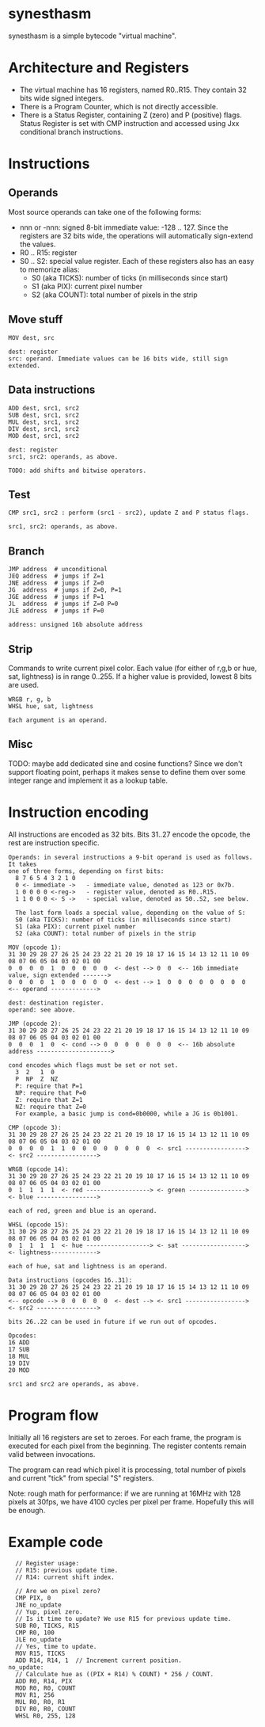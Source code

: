 # synesthasm

synesthasm is a simple bytecode "virtual machine".

# Architecture and Registers

* The virtual machine has 16 registers, named R0..R15. They contain 32 bits
  wide signed integers.
* There is a Program Counter, which is not directly accessible.
* There is a Status Register, containing Z (zero) and P (positive) flags.
  Status Register is set with CMP instruction and accessed using Jxx
  conditional branch instructions.

# Instructions

## Operands

Most source operands can take one of the following forms:
* nnn or -nnn: signed 8-bit immediate value: -128 .. 127. Since the registers
  are 32 bits wide, the operations will automatically sign-extend the values.
* R0 .. R15: register
* S0 .. S2: special value register. Each of these registers also has an easy to
  memorize alias:
   * S0 (aka TICKS): number of ticks (in milliseconds since start)
   * S1 (aka PIX): current pixel number
   * S2 (aka COUNT): total number of pixels in the strip

## Move stuff

~~~
MOV dest, src

dest: register
src: operand. Immediate values can be 16 bits wide, still sign extended.
~~~

## Data instructions

~~~
ADD dest, src1, src2
SUB dest, src1, src2
MUL dest, src1, src2
DIV dest, src1, src2
MOD dest, src1, src2

dest: register
src1, src2: operands, as above.

TODO: add shifts and bitwise operators.
~~~

## Test

~~~
CMP src1, src2 : perform (src1 - src2), update Z and P status flags.

src1, src2: operands, as above.
~~~

## Branch

~~~
JMP address  # unconditional
JEQ address  # jumps if Z=1
JNE address  # jumps if Z=0
JG  address  # jumps if Z=0, P=1
JGE address  # jumps if P=1
JL  address  # jumps if Z=0 P=0
JLE address  # jumps if P=0

address: unsigned 16b absolute address
~~~

## Strip

Commands to write current pixel color. Each value (for either of r,g,b or hue,
sat, lightness) is in range 0..255. If a higher value is provided, lowest
8 bits are used.

~~~
WRGB r, g, b
WHSL hue, sat, lightness

Each argument is an operand.
~~~

## Misc

TODO: maybe add dedicated sine and cosine functions? Since we don't support
floating point, perhaps it makes sense to define them over some integer range
and implement it as a lookup table.

# Instruction encoding

All instructions are encoded as 32 bits. Bits 31..27 encode the opcode, the rest
are instruction specific.

~~~
Operands: in several instructions a 9-bit operand is used as follows. It takes
one of three forms, depending on first bits:
  8 7 6 5 4 3 2 1 0
  0 <- immediate ->   - immediate value, denoted as 123 or 0x7b.
  1 0 0 0 0 <-reg->   - register value, denoted as R0..R15.
  1 1 0 0 0 <- S ->   - special value, denoted as S0..S2, see below.

  The last form loads a special value, depending on the value of S:
  S0 (aka TICKS): number of ticks (in milliseconds since start)
  S1 (aka PIX): current pixel number
  S2 (aka COUNT): total number of pixels in the strip

MOV (opcode 1):
31 30 29 28 27 26 25 24 23 22 21 20 19 18 17 16 15 14 13 12 11 10 09 08 07 06 05 04 03 02 01 00
0  0  0  0  1  0  0  0  0  0  <- dest --> 0  0  <-- 16b immediate value, sign extended ------->
0  0  0  0  1  0  0  0  0  0  <- dest --> 1  0  0  0  0  0  0  0  0  <-- operand ------------->

dest: destination register.
operand: see above.

JMP (opcode 2):
31 30 29 28 27 26 25 24 23 22 21 20 19 18 17 16 15 14 13 12 11 10 09 08 07 06 05 04 03 02 01 00
0  0  0  1  0  <- cond --> 0  0  0  0  0  0  0  <-- 16b absolute address --------------------->

cond encodes which flags must be set or not set.
  3  2   1  0
  P  NP  Z  NZ
  P: require that P=1
  NP: require that P=0
  Z: require that Z=1
  NZ: require that Z=0
  For example, a basic jump is cond=0b0000, while a JG is 0b1001.

CMP (opcode 3):
31 30 29 28 27 26 25 24 23 22 21 20 19 18 17 16 15 14 13 12 11 10 09 08 07 06 05 04 03 02 01 00
0  0  0  0  1  1  0  0  0  0  0  0  0  0  <- src1 -----------------> <- src2 ----------------->

WRGB (opcode 14):
31 30 29 28 27 26 25 24 23 22 21 20 19 18 17 16 15 14 13 12 11 10 09 08 07 06 05 04 03 02 01 00
0  1  1  1  1  <- red ------------------> <- green ----------------> <- blue ----------------->

each of red, green and blue is an operand.

WHSL (opcode 15):
31 30 29 28 27 26 25 24 23 22 21 20 19 18 17 16 15 14 13 12 11 10 09 08 07 06 05 04 03 02 01 00
0  1  1  1  1  <- hue ------------------> <- sat ------------------> <- lightness------------->

each of hue, sat and lightness is an operand.

Data instructions (opcodes 16..31):
31 30 29 28 27 26 25 24 23 22 21 20 19 18 17 16 15 14 13 12 11 10 09 08 07 06 05 04 03 02 01 00
<-- opcode --> 0  0  0  0  0  <- dest --> <- src1 -----------------> <- src2 ----------------->

bits 26..22 can be used in future if we run out of opcodes.

Opcodes:
16 ADD
17 SUB
18 MUL
19 DIV
20 MOD

src1 and src2 are operands, as above.
~~~

# Program flow

Initially all 16 registers are set to zeroes. For each frame, the program is
executed for each pixel from the beginning. The register contents remain valid between
invocations.

The program can read which pixel it is processing, total number of pixels and
current "tick" from special "S" registers.

Note: rough math for performance: if we are running at 16MHz with 128 pixels at
30fps, we have 4100 cycles per pixel per frame. Hopefully this will be enough.

# Example code

~~~
  // Register usage:
  // R15: previous update time.
  // R14: current shift index.

  // Are we on pixel zero?
  CMP PIX, 0
  JNE no_update
  // Yup, pixel zero.
  // Is it time to update? We use R15 for previous update time.
  SUB R0, TICKS, R15
  CMP R0, 100
  JLE no_update
  // Yes, time to update.
  MOV R15, TICKS
  ADD R14, R14, 1  // Increment current position.
no_update:
  // Calculate hue as ((PIX + R14) % COUNT) * 256 / COUNT.
  ADD R0, R14, PIX
  MOD R0, R0, COUNT
  MOV R1, 256
  MUL R0, R0, R1
  DIV R0, R0, COUNT
  WHSL R0, 255, 128
~~~
